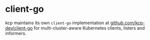 # client-go

kcp maintains its own `client-go` implementation at [github.com/kcp-dev/client-go](https://github.com/kcp-dev/client-go) for multi-cluster-aware Kubernetes clients, listers and informers.
